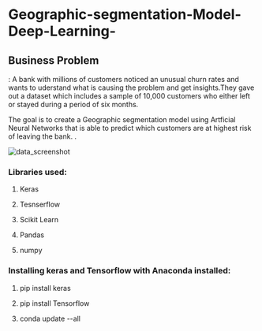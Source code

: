 # Geographic-segmentation-Model-Deep-Learning-

<h2><b>Business Problem</h2></b>: A bank with millions of customers noticed an unusual churn rates and wants to uderstand what is causing the problem and get insights.They gave out a dataset which includes a sample of 10,000 customers who either left or stayed during a period of six months.  

The goal is to create a Geographic segmentation model using Artficial Neural Networks that is able to predict which customers are at highest risk of leaving the bank.
.

![data_screenshot](https://user-images.githubusercontent.com/22086266/43688027-09928e36-98ea-11e8-89fe-35d52423123b.png)


<h3><b>Libraries used:</h3></b>

1) Keras 

2) Tesnserflow

3) Scikit Learn

4) Pandas

5) numpy

<h3><b>Installing keras and Tensorflow with Anaconda installed:</h3></b>

1) pip install keras

2) pip install Tensorflow

3) conda update --all

